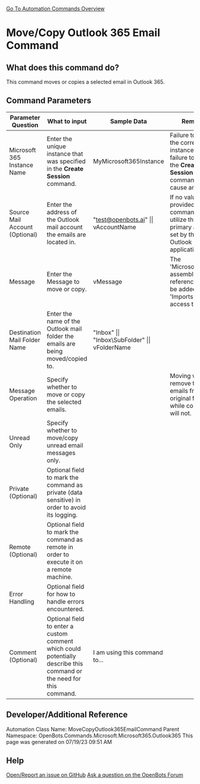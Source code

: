 <!--TITLE: Move/Copy Outlook 365 Email Command -->
<!-- SUBTITLE: a command in the Microsoft Commands\Microsoft 365\Outlook 365 group. -->
[Go To Automation Commands Overview](/automation-commands)


# Move/Copy Outlook 365 Email Command


## What does this command do?
This command moves or copies a selected email in Outlook 365.


## Command Parameters
| Parameter Question   	| What to input  	|  Sample Data 	| Remarks  	|
| ---                    | ---               | ---           | ---       |
|Microsoft 365 Instance Name|Enter the unique instance that was specified in the **Create Session** command.|MyMicrosoft365Instance|Failure to enter the correct instance or failure to first call the **Create Session** command will cause an error.|
|Source Mail Account (Optional)|Enter the address of the Outlook mail account the emails are located in.|"test@openbots.ai" \|\| vAccountName|If no value is provided, the command will utilize the primary account set by the Outlook application.|
|Message|Enter the Message to move or copy.|vMessage|The 'Microsoft.Graph' assembly reference must be added to 'Imports' to access this type.|
|Destination Mail Folder Name|Enter the name of the Outlook mail folder the emails are being moved/copied to.|"Inbox" \|\| "Inbox\\SubFolder" \|\| vFolderName||
|Message Operation|Specify whether to move or copy the selected emails.||Moving will remove the emails from the original folder while copying will not.|
|Unread Only|Specify whether to move/copy unread email messages only.|||
|Private (Optional)|Optional field to mark the command as private (data sensitive) in order to avoid its logging.|||
|Remote (Optional)|Optional field to mark the command as remote in order to execute it on a remote machine.|||
|Error Handling|Optional field for how to handle errors encountered.|||
|Comment (Optional)|Optional field to enter a custom comment which could potentially describe this command or the need for this command.|I am using this command to...||


## Developer/Additional Reference
Automation Class Name: MoveCopyOutlook365EmailCommand
Parent Namespace: OpenBots.Commands.Microsoft.Microsoft365.Outlook365
This page was generated on 07/19/23 09:51 AM


## Help
[Open/Report an issue on GitHub](https://github.com/OpenBotsAI/OpenBots.Studio/issues/new)
[Ask a question on the OpenBots Forum](https://openbots.ai/forums/)
